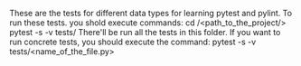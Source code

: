 These are the tests for different data types for learning pytest and pylint.
To run these tests. you shold execute commands:
    cd /<path_to_the_project/>
    pytest -s -v tests/
There'll be run all the tests in this folder.
If you want to run concrete tests, you should execute the command:
    pytest -s -v tests/<name_of_the_file.py>